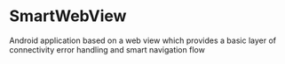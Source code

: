 # SmartWebView
Android application based on a web view which provides a basic layer of connectivity error handling and smart navigation flow 
